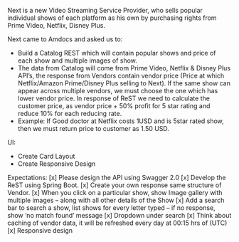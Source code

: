 Next is a new Video Streaming Service Provider, who sells popular individual shows of each platform as his own by purchasing rights from Prime Video, Netflix, Disney Plus.

Next came to Amdocs and asked us to:
- Build a Catalog REST which will contain popular shows and price of each show and multiple images of show.
- The data from Catalog will come from Prime Video, Netflix & Disney Plus API’s, the response from Vendors contain vendor price (Price at which Netflix/Amazon Prime/Disney Plus selling to Next).
If the same show can appear across multiple vendors, we must choose the one which has lower vendor price.
In response of ReST we need to calculate the customer price, as vendor price + 50% profit for 5 star rating and reduce 10% for each reducing rate.
- Example: If Good doctor at Netflix costs 1USD and is 5star rated show, then we must return price to customer as 1.50 USD.

UI:
-	Create Card Layout
-	Create Responsive Design

Expectations:
[x]	Please design the API using Swagger 2.0
[x]	Develop the ReST using Spring Boot.
[x]	Create your own response same structure of Vendor.
[x] When you click on a particular show, show Image gallery with multiple images – along with all other details of the Show 
[x] Add a search bar to search a show, list shows for every letter typed – if no response, show ‘no match found’ message
[x] Dropdown under search
[x]	Think about caching of vendor data, it will be refreshed every day at 00:15 hrs of (UTC)
[x] Responsive design
